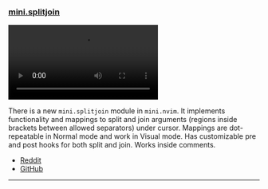 <h3 id="new-mini.splitjoin">
  <a href="#new-mini.splitjoin">
    <span class="icon-text">
      <span class="icon">
        <i class="fa-solid fa-book"></i>
      </span>
    </span>
    <span>mini.splitjoin</span>
  </a>
</h3>

<video controls>
  <source
    src="https://user-images.githubusercontent.com/24854248/223969793-e0e461ff-5a98-444f-9bc3-7b490ebfe59e.mp4"
  >
</video>

There is a new `mini.splitjoin` module in `mini.nvim`. It implements functionality and mappings to split and join
arguments (regions inside brackets between allowed separators) under cursor. Mappings are dot-repeatable in Normal mode
and work in Visual mode. Has customizable pre and post hooks for both split and join. Works inside comments.

- [Reddit](https://www.reddit.com/r/neovim/comments/11mtm3m/minisplitjoin_split_and_join_arguments/)
- [GitHub](https://github.com/echasnovski/mini.nvim/blob/main/readmes/mini-splitjoin.md)

---
